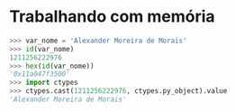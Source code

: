 # Trabalhando com memória

```Python
>>> var_nome = 'Alexander Moreira de Morais'
>>> id(var_nome)
1211256222976
>>> hex(id(var_nome))
'0x11a047f3500'
>>> import ctypes
>>> ctypes.cast(1211256222976, ctypes.py_object).value
'Alexander Moreira de Morais'
```